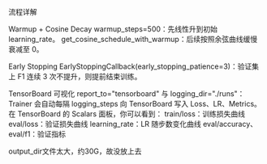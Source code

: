 流程详解

Warmup + Cosine Decay
warmup_steps=500：先线性升到初始 learning_rate。
get_cosine_schedule_with_warmup：后续按照余弦曲线缓慢衰减至 0。

Early Stopping
EarlyStoppingCallback(early_stopping_patience=3)：验证集上 F1 连续 3 次不提升，则提前结束训练。

TensorBoard 可视化
report_to="tensorboard" 与 logging_dir="./runs"：Trainer 会自动每隔 logging_steps 向 TensorBoard 写入 Loss、LR、Metrics。
在 TensorBoard 的 Scalars 面板，你可以看到：
train/loss：训练损失曲线
eval/loss：验证损失曲线
learning_rate：LR 随步数变化曲线
eval/accuracy、eval/f1：验证指标

output_dir文件太大，约30G，故没放上去
